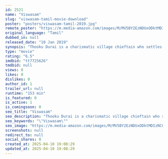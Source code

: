 ```yaml
---
id: 2521
name: "Viswasam"
slug: "viswasam-tamil-movie-download"
poster: "posters/viswasam-tamil-2019.jpg"
remote_poster: "https://m.media-amazon.com/images/M/MV5BY2EzNDUxODktMDIzNC00ZGFiLTk5NTItMTk3MDIyNjMxZTZlXkEyXkFqcGc@._V1_SX300.jpg"
original_language: "Tamil"
dubbed_in: null
released_date: "10 Jan 2019"
synopsis: "Thooku Durai is a charismatic village chieftain who settles disputes in his native strikes fear in the heart of his enemies. Disturbed by his involvement into feuds, Niranjana, his wife takes their daughter, Swetha and leaves him ..."
type: "movie"
rating: "6.5"
imdbid: "tt7725626"
tmdbid: null
views: 0
likes: 0
dislikes: 0
author_id: 1
trailer_url: null
runtime: "153 min"
is_featured: 0
is_active: 1
is_comingsoon: 0
seo_title: "Viswasam"
seo_description: "Thooku Durai is a charismatic village chieftain who settles disputes in his native strikes fear in the heart of his enemies. Disturbed by his involvement into feuds, Niranjana, his wife takes their daughter, Swetha and leaves him ..."
seo_keywords: "\"Viswasam\""
seo_image: "https://m.media-amazon.com/images/M/MV5BY2EzNDUxODktMDIzNC00ZGFiLTk5NTItMTk3MDIyNjMxZTZlXkEyXkFqcGc@._V1_SX300.jpg"
screenshots: null
redirect_to: null
social_shares: 0
created_at: 2025-04-10 19:08:29
updated_at: 2025-04-10 19:08:29
---
```


